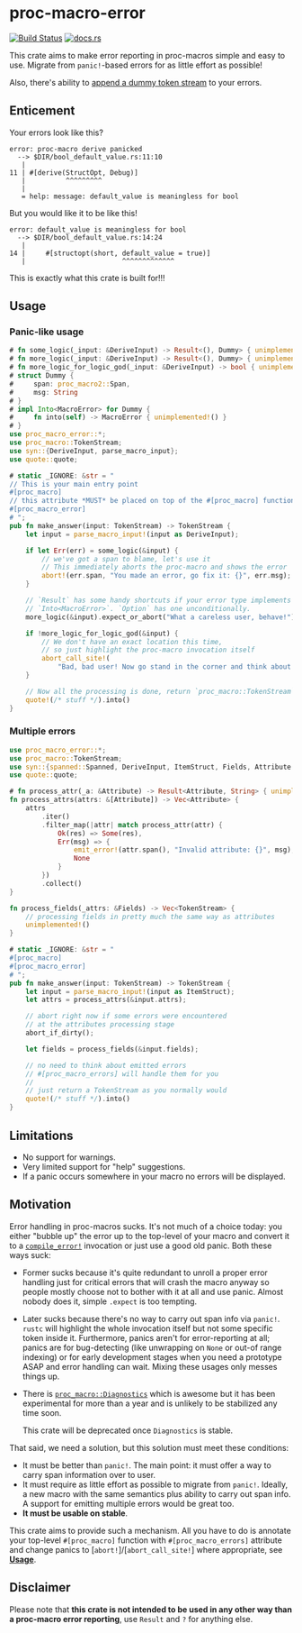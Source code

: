 # proc-macro-error

[![Build Status](https://travis-ci.org/CreepySkeleton/proc-macro-error.svg?branch=master)](https://travis-ci.org/CreepySkeleton/proc-macro-error)
[![docs.rs](https://docs.rs/proc-macro-error/badge.svg)](https://docs.rs/proc-macro-error)

This crate aims to make error reporting in proc-macros simple and easy to use.
Migrate from `panic!`-based errors for as little effort as possible!

Also, there's ability to [append a dummy token stream][crate::dummy] to your errors.

## Enticement

Your errors look like this?
```text
error: proc-macro derive panicked
  --> $DIR/bool_default_value.rs:11:10
   |
11 | #[derive(StructOpt, Debug)]
   |          ^^^^^^^^^
   |
   = help: message: default_value is meaningless for bool
```

But you would like it to be like this!
```text
error: default_value is meaningless for bool
  --> $DIR/bool_default_value.rs:14:24
   |
14 |     #[structopt(short, default_value = true)]
   |                        ^^^^^^^^^^^^^
```

This is exactly what this crate is built for!!!

## Usage

### Panic-like usage

```rust
# fn some_logic(_input: &DeriveInput) -> Result<(), Dummy> { unimplemented!() }
# fn more_logic(_input: &DeriveInput) -> Result<(), Dummy> { unimplemented!() }
# fn more_logic_for_logic_god(_input: &DeriveInput) -> bool { unimplemented!() }
# struct Dummy {
#     span: proc_macro2::Span,
#     msg: String
# }
# impl Into<MacroError> for Dummy {
#     fn into(self) -> MacroError { unimplemented!() }
# }
use proc_macro_error::*;
use proc_macro::TokenStream;
use syn::{DeriveInput, parse_macro_input};
use quote::quote;

# static _IGNORE: &str = "
// This is your main entry point
#[proc_macro]
// this attribute *MUST* be placed on top of the #[proc_macro] function
#[proc_macro_error]
# ";
pub fn make_answer(input: TokenStream) -> TokenStream {
    let input = parse_macro_input!(input as DeriveInput);

    if let Err(err) = some_logic(&input) {
        // we've got a span to blame, let's use it
        // This immediately aborts the proc-macro and shows the error
        abort!(err.span, "You made an error, go fix it: {}", err.msg);
    }

    // `Result` has some handy shortcuts if your error type implements
    // `Into<MacroError>`. `Option` has one unconditionally.
    more_logic(&input).expect_or_abort("What a careless user, behave!");

    if !more_logic_for_logic_god(&input) {
        // We don't have an exact location this time,
        // so just highlight the proc-macro invocation itself
        abort_call_site!(
            "Bad, bad user! Now go stand in the corner and think about what you did!");
    }

    // Now all the processing is done, return `proc_macro::TokenStream`
    quote!(/* stuff */).into()
}
```

### Multiple errors

```rust
use proc_macro_error::*;
use proc_macro::TokenStream;
use syn::{spanned::Spanned, DeriveInput, ItemStruct, Fields, Attribute , parse_macro_input};
use quote::quote;

# fn process_attr(_a: &Attribute) -> Result<Attribute, String> { unimplemented!() }
fn process_attrs(attrs: &[Attribute]) -> Vec<Attribute> {
    attrs
        .iter()
        .filter_map(|attr| match process_attr(attr) {
            Ok(res) => Some(res),
            Err(msg) => {
                emit_error!(attr.span(), "Invalid attribute: {}", msg);
                None
            }
        })
        .collect()
}

fn process_fields(_attrs: &Fields) -> Vec<TokenStream> {
    // processing fields in pretty much the same way as attributes
    unimplemented!()
}

# static _IGNORE: &str = "
#[proc_macro]
#[proc_macro_error]
# ";
pub fn make_answer(input: TokenStream) -> TokenStream {
    let input = parse_macro_input!(input as ItemStruct);
    let attrs = process_attrs(&input.attrs);

    // abort right now if some errors were encountered
    // at the attributes processing stage
    abort_if_dirty();

    let fields = process_fields(&input.fields);

    // no need to think about emitted errors
    // #[proc_macro_errors] will handle them for you
    //
    // just return a TokenStream as you normally would
    quote!(/* stuff */).into()
}
```

## Limitations

- No support for warnings.
- Very limited support for "help" suggestions.
- If a panic occurs somewhere in your macro no errors will be displayed.

## Motivation

Error handling in proc-macros sucks. It's not much of a choice today:
you either "bubble up" the error up to the top-level of your macro and convert it to
a [`compile_error!`][compl_err] invocation or just use a good old panic. Both these ways suck:

- Former sucks because it's quite redundant to unroll a proper error handling
    just for critical errors that will crash the macro anyway so people mostly
    choose not to bother with it at all and use panic. Almost nobody does it,
    simple `.expect` is too tempting.

- Later sucks because there's no way to carry out span info via `panic!`. `rustc` will highlight
    the whole invocation itself but not some specific token inside it.
    Furthermore, panics aren't for error-reporting at all; panics are for bug-detecting
    (like unwrapping on `None` or out-of range indexing) or for early development stages
    when you need a prototype ASAP and error handling can wait. Mixing these usages only
    messes things up.

- There is [`proc_macro::Diagnostics`] which is awesome but it has been experimental
    for more than a year and is unlikely to be stabilized any time soon.

    This crate will be deprecated once `Diagnostics` is stable.

That said, we need a solution, but this solution must meet these conditions:

- It must be better than `panic!`. The main point: it must offer a way to carry span information
    over to user.
- It must require as little effort as possible to migrate from `panic!`. Ideally, a new
    macro with the same semantics plus ability to carry out span info. A support for
    emitting multiple errors would be great too.
- **It must be usable on stable**.

This crate aims to provide such a mechanism. All you have to do is annotate your top-level
`#[proc_macro]` function with `#[proc_macro_errors]` attribute and change panics to
[`abort!`]/[`abort_call_site!`] where appropriate, see [**Usage**](#usage).

## Disclaimer
Please note that **this crate is not intended to be used in any other way
than a proc-macro error reporting**, use `Result` and `?` for anything else.


[compl_err]: https://doc.rust-lang.org/std/macro.compile_error.html
[`proc_macro::Diagnostics`]: (https://doc.rust-lang.org/proc_macro/struct.Diagnostic.html)

[crate::dummy]: https://docs.rs/proc-macro-error/0.3/proc_macro_error/dummy/index.html
[crate::multi]: https://docs.rs/proc-macro-error/0.3/proc_macro_error/multi/index.html

[`filter_macro_errors!`]: https://docs.rs/proc-macro-error/0.3/proc_macro_error/macro.filter_macro_errors.html
[`call_site_error!`]: https://docs.rs/proc-macro-error/0.3/proc_macro_error/macro.call_site_error.html
[`span_error!`]: https://docs.rs/proc-macro-error/0.3/proc_macro_error/macro.span_error.html
